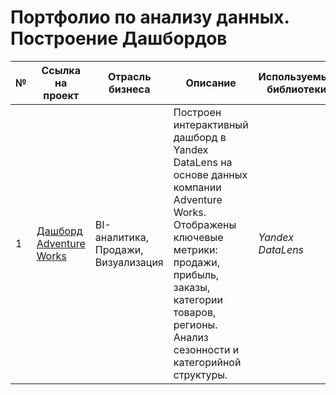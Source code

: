 # Портфолио по анализу данных. Построение Дашбордов


№ | Ссылка на проект | Отрасль бизнеса | Описание | Используемые библиотеки | Презентация проекта 
---|---|---|---|---|---
1 | [Дашборд Adventure Works](https://github.com/buildwithST/BI-Dashboards/tree/fe1bcc48aaa430cabc2369bb4e1937be332160bc/Adventure%20Works%20Dashboard) | BI-аналитика, Продажи, Визуализация | Построен интерактивный дашборд в Yandex DataLens на основе данных компании Adventure Works. Отображены ключевые метрики: продажи, прибыль, заказы, категории товаров, регионы. Анализ сезонности и категорийной структуры. | *Yandex DataLens* | [Презентация "Adventure Works Dashboard"](https://datalens.yandex/ubag2z3h5qrcg)
